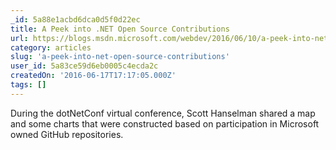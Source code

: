 ```yaml
---
_id: 5a88e1acbd6dca0d5f0d22ec
title: A Peek into .NET Open Source Contributions
url: https://blogs.msdn.microsoft.com/webdev/2016/06/10/a-peek-into-net-open-source-contributions/
category: articles
slug: 'a-peek-into-net-open-source-contributions'
user_id: 5a83ce59d6eb0005c4ecda2c
createdOn: '2016-06-17T17:17:05.000Z'
tags: []
---
```


During the dotNetConf virtual conference, Scott Hanselman shared a map and some charts that were constructed based on participation in Microsoft owned GitHub repositories.
